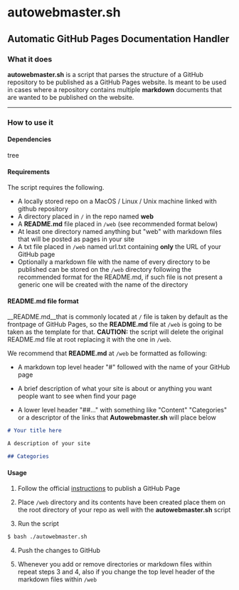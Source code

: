 # autowebmaster.sh

## Automatic GitHub Pages Documentation Handler 

### What it does

__autowebmaster.sh__ is a script that parses the structure of a GitHub repository to be published as a GitHub Pages website. Is meant to be used in cases where a repository contains multiple __markdown__ documents that are wanted to be published on the website. 

___

### How to use it


#### Dependencies

tree

#### Requirements

The script requires the following. 

- A locally stored repo on a MacOS / Linux / Unix machine linked with github repository 
- A directory placed in `/` in the repo named __web__
- A __README.md__ file placed in `/web`   (see recommended format below)
- At least one directory named anything but "web" with markdown files that will be posted as pages in your site
- A txt file placed in `/web` named url.txt containing __only__ the URL of your GitHub page 
- Optionally a markdown file with the name of every directory to be published can be stored on the `/web` directory following the recommended format for the README.md, if such file is not present a generic one will be created with the name of the directory

#### README.md file format

__README.md__that is commonly located at `/`  file is taken by default as the frontpage of GitHub Pages, so the __README.md__ file at `/web` is going to be taken as the template for that. __CAUTION:__ the script will delete the original README.md file at root replacing it with the one in `/web`.

We recommend that __README.md__ at `/web` be formatted as following:

- A markdown top level header "#" followed with the name of your GitHub page

- A brief description of what your site is about or anything you want people want to see when find your page

- A lower level header "##..." with something like "Content" "Categories" or a descriptor of the links that __Autowebmaster.sh__ will place below

``` markdown
# Your title here

A description of your site 

## Categories

```

#### Usage 

1. Follow the official [instructions](https://pages.github.com/) to publish a GitHub Page

2. Place `/web` directory and its contents have been created place them on the root directory of your repo as well with the __autowebmaster.sh__ script

3. Run the script

``` bash
$ bash ./autowebmaster.sh
```
4. Push the changes to GitHub

5. Whenever you add or remove directories or markdown files within repeat steps 3 and 4, also if you change the top level header of the markdown files within `/web`


